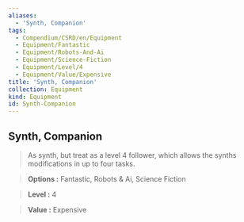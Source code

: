 ```yaml
---
aliases:
  - 'Synth, Companion'
tags:
  - Compendium/CSRD/en/Equipment
  - Equipment/Fantastic
  - Equipment/Robots-And-Ai
  - Equipment/Science-Fiction
  - Equipment/Level/4
  - Equipment/Value/Expensive
title: 'Synth, Companion'
collection: Equipment
kind: Equipment
id: Synth-Companion
---
```

## Synth, Companion    
    
>As synth, but treat as a level 4 follower, which allows the synths modifications in up to four tasks.    
> **Options :** Fantastic, Robots & Ai, Science Fiction    
> **Level :** 4    
> **Value :** Expensive
